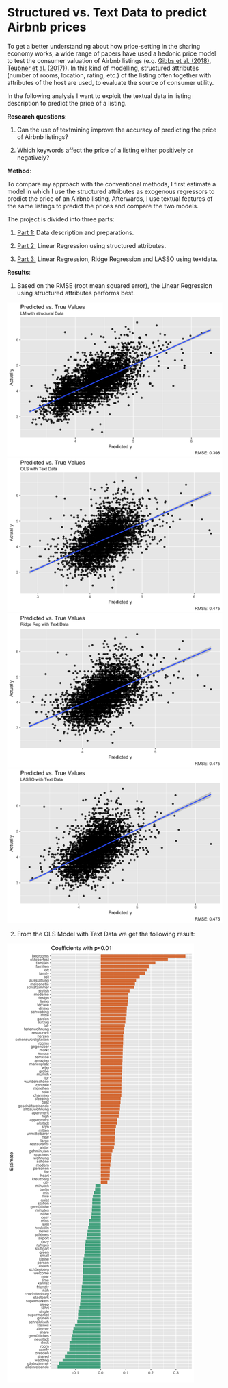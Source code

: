# Structured vs. Text Data to predict Airbnb prices

To get a better understanding about how price-setting in the sharing economy works, a wide range of papers have used a hedonic price model to test the consumer valuation of Airbnb listings (e.g. [Gibbs et al. (2018)](https://www.tandfonline.com/doi/abs/10.1080/10548408.2017.1308292?journalCode=wttm20), [Teubner et al. (2017)](https://www.ceeol.com/search/article-detail?id=596092)). In this kind of modelling, structured attributes (number of rooms, location, rating, etc.) of the listing often together with attributes of the host are used, to evaluate the source of consumer utility. 

In the following analysis I want to exploit the textual data in listing description to predict the price of a listing.

**Research questions**:

1. Can the use of textmining improve the accuracy of predicting the price of Airbnb listings?

2. Which keywords affect the price of a listing either positively or negatively? 
  
**Method**:

To compare my approach with the conventional methods, I first estimate a model in which I use the structured attributes as exogenous regressors to predict the price of an Airbnb listing. Afterwards, I use textual features of the same listings to predict the prices and compare the two models.

The project is divided into three parts:

1. [Part 1:](https://franziloew.github.io/airbnb_textmining/data_prep.html) Data description and preparations. 

2. [Part 2:](https://franziloew.github.io/airbnb_textmining/linreg.html) Linear Regression using structured attributes.

3. [Part 3:](https://franziloew.github.io/airbnb_textmining/linreg_text.html) Linear Regression, Ridge Regression and LASSO using textdata.

**Results**:

1. Based on the RMSE (root mean squared error), the Linear Regression using structured attributes performs best. 

![Plot1](figs/residplot1.png)
![Plot2](figs/residplot2.png)
![Plot3](figs/residplot3.png)
![Plot4](figs/residplot4.png)

2. From the OLS Model with Text Data we get the following result:

![Coefficients](figs/coefficientslm.png)